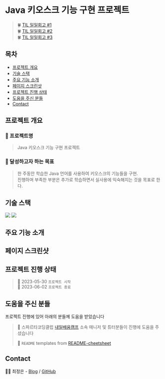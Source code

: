 # Java 키오스크 기능 구현 프로젝트
> 🍀 [TIL 일일회고 #1](https://velog.io/@temprmn/TIL-12%EC%9D%BC%EC%B0%A8#%EA%B5%AC%EC%A1%B0-%EC%84%A4%EA%B3%84-2)<br>
> 🍀 [TIL 일일회고 #2](https://velog.io/@temprmn/TIL-13%EC%9D%BC%EC%B0%A8)<br>
> 🍀 [TIL 일일회고 #3](https://velog.io/@temprmn/TIL-14%EC%9D%BC%EC%B0%A8) <br>

## 목차
* [프로젝트 개요](#프로젝트-개요)
* [기술 스택](#기술-스택)
* [주요 기능 소개](#주요-기능-소개)
* [페이지 스크린샷](#페이지-스크린샷)
* [프로젝트 진행 상태](#프로젝트-진행-상태)
* [도움을 주신 분들](#도움을-주신-분들)
* [Contact](#contact)
<!-- * [License](#license) -->


## 프로젝트 개요
### 📛 프로젝트명
> Java 키오스크 기능 구현 프로젝트

### 🥅 달성하고자 하는 목표 
> 한 주동안 학습한 Java 언어를 사용하여 키오스크의 기능들을 구현. <br>
> 진행하며 부족한 부분은 추가로 학습하면서 실사용에 익숙해지는 것을 목표로 한다.



## 기술 스택
<div align=left>
<img src="https://img.shields.io/badge/java-007396?style=for-the-badge&logo=java&logoColor=white"> 
<img src="https://img.shields.io/badge/github-181717?style=for-the-badge&logo=github&logoColor=white">
</div>

## 주요 기능 소개
> 

## 페이지 스크린샷


## 프로젝트 진행 상태
> 🚩 2023-05-30 `프로젝트 시작`<br>
> 🚩 2023-06-02 `프로젝트 종료`
 

## 도움을 주신 분들
프로젝트 진행에 있어 아래의 분들께 도움을 받았습니다 <br>

> 🤝 스파르타코딩클럽 [내일배움캠프](https://nbcamp.spartacodingclub.kr/) 소속 매니저 및 튜터분들이 진행에 도움을 주셨습니다<br>
> 
> 🤝 `README` templates from [README-cheetsheet](https://github.com/ritaly/README-cheatsheet)


## Contact
👩‍💻 최정은 - [Blog](https://velog.io/@temprmn) / [GitHub](https://github.com/jungeun5-choi/)<br>
